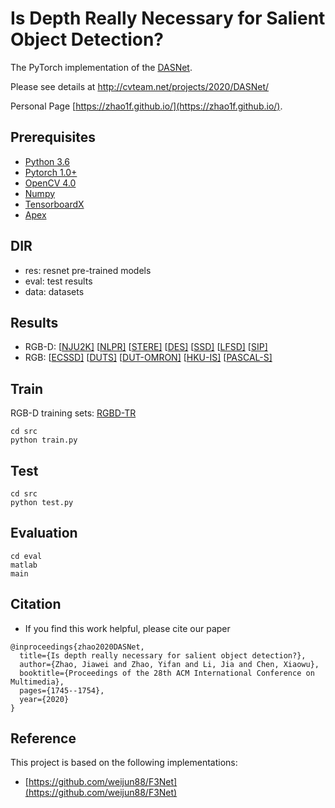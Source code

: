#  Is Depth Really Necessary for Salient Object Detection?

The PyTorch implementation of the [DASNet](https://dl.acm.org/doi/10.1145/3394171.3413855).

Please see details at http://cvteam.net/projects/2020/DASNet/

Personal Page 
[https://zhao1f.github.io/](https://zhao1f.github.io/).


## Prerequisites
- [Python 3.6](https://www.python.org/)
- [Pytorch 1.0+](http://pytorch.org/)
- [OpenCV 4.0](https://opencv.org/)
- [Numpy](https://numpy.org/)
- [TensorboardX](https://github.com/lanpa/tensorboardX)
- [Apex](https://github.com/NVIDIA/apex)


## DIR
- res: resnet pre-trained models
- eval: test results
- data: datasets

## Results

- RGB-D: [[NJU2K\]](http://cvteam.net/projects/2020/DASNet/figs/RGBD/NJU2K.zip) [[NLPR\]](http://cvteam.net/projects/2020/DASNet/figs/RGBD/NLPR.zip) [[STERE\]](http://cvteam.net/projects/2020/DASNet/figs/RGBD/STERE.zip) [[DES\]](http://cvteam.net/projects/2020/DASNet/figs/RGBD/DES.zip) [[SSD\]](http://cvteam.net/projects/2020/DASNet/figs/RGBD/SSD.zip) [[LFSD\]](http://cvteam.net/projects/2020/DASNet/figs/RGBD/LFSD.zip) [[SIP\]](http://cvteam.net/projects/2020/DASNet/figs/RGBD/SIP.zip) 
- RGB: [[ECSSD\]](http://cvteam.net/projects/2020/DASNet/figs/RGB/ECSSD.zip) [[DUTS\]](http://cvteam.net/projects/2020/DASNet/figs/RGB/DUTS.zip) [[DUT-OMRON\]](http://cvteam.net/projects/2020/DASNet/figs/RGB/DUT-OMRON.zip) [[HKU-IS\]](http://cvteam.net/projects/2020/DASNet/figs/RGB/HKU-IS.zip) [[PASCAL-S\]](http://cvteam.net/projects/2020/DASNet/figs/RGB/PASCAL-S.zip) 

## Train

RGB-D training sets: [RGBD-TR](http://cvteam.net/projects/2020/DASNet/figs/training%20set.zip)

```shell script
cd src
python train.py
```

## Test
```shell script
cd src
python test.py
```

## Evaluation
```shell
cd eval
matlab
main
```

## Citation
- If you find this work helpful, please cite our paper
```
@inproceedings{zhao2020DASNet,
  title={Is depth really necessary for salient object detection?},
  author={Zhao, Jiawei and Zhao, Yifan and Li, Jia and Chen, Xiaowu},
  booktitle={Proceedings of the 28th ACM International Conference on Multimedia},
  pages={1745--1754},
  year={2020}
}
```
## Reference
This project is based on the following implementations:
- [https://github.com/weijun88/F3Net](https://github.com/weijun88/F3Net)
